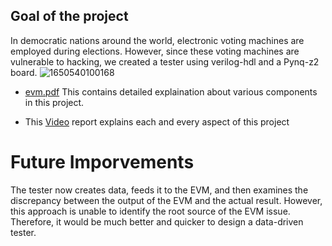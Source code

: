 ## Goal of the project
In democratic nations around the world, electronic voting machines are employed during elections. However, since these voting machines are vulnerable to hacking, we created a tester using verilog-hdl and a Pynq-z2 board.
![1650540100168](https://github.com/ihdavjar/EEL2020_Project_EVM/assets/95899338/53c2351f-d7e8-49eb-97e1-844a7d66189a)

* [evm.pdf](https://github.com/ihdavjar/EEL2020_Project_EVM/blob/63212c4a97fedc2c9091562fed9d1f6c008b4d34/evm.pdf) This contains detailed explaination about various components in this project.

* This [Video](https://drive.google.com/file/d/1lvnXGruU8pRUw1dd6P-zCE52TZ84mwpk/view?usp=sharing) report explains each and every aspect of this project

# Future Imporvements
The tester now creates data, feeds it to the EVM, and then examines the discrepancy between the output of the EVM and the actual result. However, this approach is unable to identify the root source of the EVM issue. Therefore, it would be much better and quicker to design a data-driven tester.
